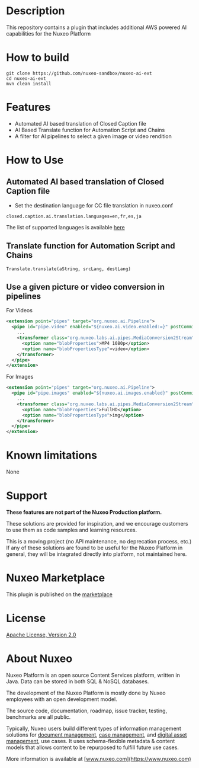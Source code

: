 # Description

This repository contains a plugin that includes additional AWS powered AI capabilities for the Nuxeo Platform

# How to build

```
git clone https://github.com/nuxeo-sandbox/nuxeo-ai-ext
cd nuxeo-ai-ext
mvn clean install
```

# Features

- Automated AI based translation of Closed Caption file
- AI Based Translate function for Automation Script and Chains
- A filter for AI pipelines to select a given image or video rendition

# How to Use
## Automated AI based translation of Closed Caption file
- Set the destination language for CC file translation in nuxeo.conf

```
closed.caption.ai.translation.languages=en,fr,es,ja
```

The list of supported languages is available [here](https://docs.aws.amazon.com/translate/latest/dg/what-is.html#what-is-languages)

## Translate function for Automation Script and Chains

```
Translate.translate(aString, srcLang, destLang)
```

## Use a given picture or video conversion in pipelines

For Videos

```xml
<extension point="pipes" target="org.nuxeo.ai.Pipeline">
  <pipe id="pipe.video" enabled="${nuxeo.ai.video.enabled:=}" postCommit="true">
    ...
    <transformer class="org.nuxeo.labs.ai.pipes.MediaConversion2Stream">
      <option name="blobProperties">MP4 1080p</option>
      <option name="blobPropertiesType">video</option>
    </transformer>
  </pipe>
</extension>
```

For Images

```xml
<extension point="pipes" target="org.nuxeo.ai.Pipeline">
  <pipe id="pipe.images" enabled="${nuxeo.ai.images.enabled}" postCommit="true">
    ...
    <transformer class="org.nuxeo.labs.ai.pipes.MediaConversion2Stream">
      <option name="blobProperties">FullHD</option>
      <option name="blobPropertiesType">img</option>
    </transformer>
  </pipe>
</extension>
```

# Known limitations
None

# Support

**These features are not part of the Nuxeo Production platform.**

These solutions are provided for inspiration, and we encourage customers to use them as code samples and learning resources.

This is a moving project (no API maintenance, no deprecation process, etc.) If any of these solutions are found to be useful for the Nuxeo Platform in general, they will be integrated directly into platform, not maintained here.

# Nuxeo Marketplace
This plugin is published on the [marketplace](https://connect.nuxeo.com/nuxeo/site/marketplace/package/nuxeo-ai-ext)

# License

[Apache License, Version 2.0](http://www.apache.org/licenses/LICENSE-2.0.html)

# About Nuxeo

Nuxeo Platform is an open source Content Services platform, written in Java. Data can be stored in both SQL & NoSQL databases.

The development of the Nuxeo Platform is mostly done by Nuxeo employees with an open development model.

The source code, documentation, roadmap, issue tracker, testing, benchmarks are all public.

Typically, Nuxeo users build different types of information management solutions for [document management](https://www.nuxeo.com/solutions/document-management/), [case management](https://www.nuxeo.com/solutions/case-management/), and [digital asset management](https://www.nuxeo.com/solutions/dam-digital-asset-management/), use cases. It uses schema-flexible metadata & content models that allows content to be repurposed to fulfill future use cases.

More information is available at [www.nuxeo.com](https://www.nuxeo.com)

